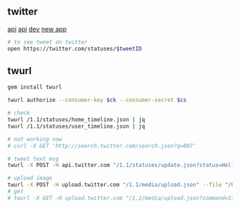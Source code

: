 twitter
-

[api](https://apps.twitter.com)
[api](https://developer.twitter.com/en/docs/api-reference-index)
[dev](https://dev.twitter.com)
[new app](https://dev.twitter.com/apps/new)

````bash
# to see tweet on twitter
open https://twitter.com/statuses/$tweetID
````

## twurl

````bash
gem install twurl

twurl authorize --consumer-key $ck --consumer-secret $cs

# check
twurl /1.1/statuses/home_timeline.json | jq
twurl /1.1/statuses/user_timeline.json | jq
````

````bash
# not working now
# curl -X GET 'http://search.twitter.com/search.json?q=007'

# tweet text msg
twurl -X POST -H api.twitter.com "/1.1/statuses/update.json?status=Hello! This Tweet was sent via the Twitter API." | jq

# upload image
twurl -X POST -H upload.twitter.com "/1.1/media/upload.json" --file "/Users/k/Downloads/j.jpg" --file-field "media"
# get
# twurl -X GET -H upload.twitter.com "/1.1/media/upload.json?command=STATUS&media_id="$mediaID
````
